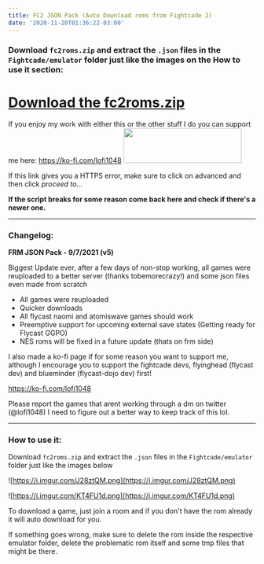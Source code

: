 ```yaml
---
title: FC2 JSON Pack (Auto Download roms from Fightcade 2)
date: '2020-11-20T01:36:22-03:00'
---
```

### Download `fc2roms.zip` and extract the `.json` files in the `Fightcade/emulator` folder just like the images on the How to use it section:

# [Download the fc2roms.zip](https://newchallenger.net/fc2/fc2roms.zip)

If you enjoy my work with either this or the other stuff I do you can support me here: https://ko-fi.com/lofi1048
<a href="https://ko-fi.com/lofi1048"><image src="https://i.imgur.com/T2KqPMB.gif" width="240" height="70.5"></a>

If this link gives you a HTTPS error, make sure to click on advanced and then click _proceed to..._

**If the script breaks for some reason come back here and check if there's a newer one.**

---
### Changelog:

**FRM JSON Pack - 9/7/2021 (v5)** 

Biggest Update ever, after a few days of non-stop working, all games were reuploaded to a better server
(thanks tobemorecrazy!) and some json files even made from scratch

- All games were reuploaded
- Quicker downloads
- All flycast naomi and atomiswave games should work
- Preemptive support for upcoming external save states (Getting ready for Flycast GGPO)
- NES roms will be fixed in a future update (thats on frm side)

I also made a ko-fi page if for some reason you want to support me, although I encourage you to
support the fightcade devs, flyinghead (flycast dev) and blueminder (flycast-dojo dev) first!

https://ko-fi.com/lofi1048

Please report the games that arent working through a dm on twitter (@lofi1048)
I need to figure out a better way to keep track of this lol.

---

### How to use it:

Download `fc2roms.zip` and extract the `.json` files in the `Fightcade/emulator` folder just like the images below

![https://i.imgur.com/J28ztQM.png](https://i.imgur.com/J28ztQM.png)

![https://i.imgur.com/KT4FU1d.png](https://i.imgur.com/KT4FU1d.png)

To download a game, just join a room and if you don't have the rom already it will auto download for you.

If something goes wrong, make sure to delete the rom inside the respective emulator folder, delete the problematic rom itself and some tmp files that might be there.
